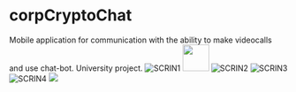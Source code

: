 # corpCryptoChat
Mobile application for communication with the ability to make videocalls and use chat-bot. University project.
![SCRIN1](https://user-images.githubusercontent.com/57170697/146686497-0ded2986-2af3-49a9-a6f8-33c9d31e6ae6.png)
<img src="https://user-images.githubusercontent.com/57170697/146686497-0ded2986-2af3-49a9-a6f8-33c9d31e6ae6.png" width="48">
![SCRIN2](https://user-images.githubusercontent.com/57170697/146686501-d662416e-83a0-447f-913e-daf746866723.png)
![SCRIN3](https://user-images.githubusercontent.com/57170697/146686507-afcce0b0-bb79-4792-8d89-c1620643b7fe.png)
![SCRIN4](https://user-images.githubusercontent.com/57170697/146686511-74b52d87-2d97-44e3-8cdb-7a13b88257fb.png)
![](https://github.com/ArturPronin/corpCryptoChat/blob/b212ffd817389c7765c9b7867fc320dc18577b92/app_video_demonstration.gif)

